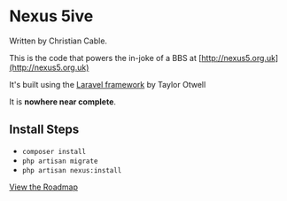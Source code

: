# Nexus 5ive

Written by Christian Cable.

This is the code that powers the in-joke of a BBS at [http://nexus5.org.uk](http://nexus5.org.uk)

It's built using the [Laravel framework](https://laravel.com) by Taylor Otwell 

It is **nowhere near complete**.

## Install Steps

* `composer install`
* `php artisan migrate`
* `php artisan nexus:install`

[View the Roadmap](https://trello.com/b/yyIvw9fp/nexus)